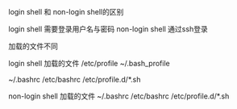 login shell 和 non-login shell的区别

login shell 需要登录用户名与密码
non-login shell 通过ssh登录

加载的文件不同

login shell 加载的文件
/etc/profile
~/.bash_profile

~/.bashrc
/etc/bashrc
/etc/profile.d/*.sh

non-login shell 加载的文件
~/.bashrc
/etc/bashrc
/etc/profile.d/*.sh
